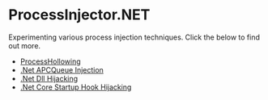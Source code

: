 # ProcessInjector.NET

Experimenting various process injection techniques. Click the below to find out more.

* [ProcessHollowing](https://github.com/wireless90/ProcessInjector.NET/tree/main/ProcessInjector/ProcessHollowing)
* [.Net APCQueue Injection](https://github.com/wireless90/ProcessInjector.NET/tree/main/ProcessInjector/DotNetQueueUserAPCInjectionOnExit)
* [.Net Dll Hijacking](https://github.com/wireless90/ProcessInjector.NET/tree/main/ProcessInjector/DllHijacking)
* [.Net Core Startup Hook Hijacking](https://github.com/wireless90/ProcessInjector.NET/blob/main/ProcessInjector/.NET%20Startup%20Hooks/README.md)
